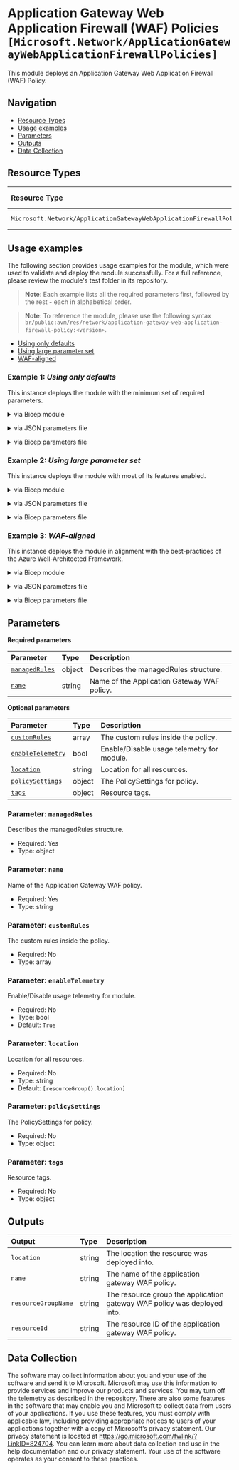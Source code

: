 # Application Gateway Web Application Firewall (WAF) Policies `[Microsoft.Network/ApplicationGatewayWebApplicationFirewallPolicies]`

This module deploys an Application Gateway Web Application Firewall (WAF) Policy.

## Navigation

- [Resource Types](#Resource-Types)
- [Usage examples](#Usage-examples)
- [Parameters](#Parameters)
- [Outputs](#Outputs)
- [Data Collection](#Data-Collection)

## Resource Types

| Resource Type | API Version |
| :-- | :-- |
| `Microsoft.Network/ApplicationGatewayWebApplicationFirewallPolicies` | [2024-03-01](https://learn.microsoft.com/en-us/azure/templates/Microsoft.Network/2024-03-01/ApplicationGatewayWebApplicationFirewallPolicies) |

## Usage examples

The following section provides usage examples for the module, which were used to validate and deploy the module successfully. For a full reference, please review the module's test folder in its repository.

>**Note**: Each example lists all the required parameters first, followed by the rest - each in alphabetical order.

>**Note**: To reference the module, please use the following syntax `br/public:avm/res/network/application-gateway-web-application-firewall-policy:<version>`.

- [Using only defaults](#example-1-using-only-defaults)
- [Using large parameter set](#example-2-using-large-parameter-set)
- [WAF-aligned](#example-3-waf-aligned)

### Example 1: _Using only defaults_

This instance deploys the module with the minimum set of required parameters.


<details>

<summary>via Bicep module</summary>

```bicep
module applicationGatewayWebApplicationFirewallPolicy 'br/public:avm/res/network/application-gateway-web-application-firewall-policy:<version>' = {
  name: 'applicationGatewayWebApplicationFirewallPolicyDeployment'
  params: {
    // Required parameters
    managedRules: {
      managedRuleSets: [
        {
          ruleSetType: 'OWASP'
          ruleSetVersion: '3.2'
        }
      ]
    }
    name: 'nagwafpmin001'
    // Non-required parameters
    location: '<location>'
  }
}
```

</details>
<p>

<details>

<summary>via JSON parameters file</summary>

```json
{
  "$schema": "https://schema.management.azure.com/schemas/2019-04-01/deploymentParameters.json#",
  "contentVersion": "1.0.0.0",
  "parameters": {
    // Required parameters
    "managedRules": {
      "value": {
        "managedRuleSets": [
          {
            "ruleSetType": "OWASP",
            "ruleSetVersion": "3.2"
          }
        ]
      }
    },
    "name": {
      "value": "nagwafpmin001"
    },
    // Non-required parameters
    "location": {
      "value": "<location>"
    }
  }
}
```

</details>
<p>

<details>

<summary>via Bicep parameters file</summary>

```bicep-params
using 'br/public:avm/res/network/application-gateway-web-application-firewall-policy:<version>'

// Required parameters
param managedRules = {
  managedRuleSets: [
    {
      ruleSetType: 'OWASP'
      ruleSetVersion: '3.2'
    }
  ]
}
param name = 'nagwafpmin001'
// Non-required parameters
param location = '<location>'
```

</details>
<p>

### Example 2: _Using large parameter set_

This instance deploys the module with most of its features enabled.


<details>

<summary>via Bicep module</summary>

```bicep
module applicationGatewayWebApplicationFirewallPolicy 'br/public:avm/res/network/application-gateway-web-application-firewall-policy:<version>' = {
  name: 'applicationGatewayWebApplicationFirewallPolicyDeployment'
  params: {
    // Required parameters
    managedRules: {
      managedRuleSets: [
        {
          ruleGroupOverrides: []
          ruleSetType: 'OWASP'
          ruleSetVersion: '3.2'
        }
        {
          ruleGroupOverrides: []
          ruleSetType: 'Microsoft_BotManagerRuleSet'
          ruleSetVersion: '0.1'
        }
      ]
    }
    name: 'nagwafpmax001'
    // Non-required parameters
    location: '<location>'
    policySettings: {
      customBlockResponseBody: 'PGh0bWw+CjxoZWFkZXI+PHRpdGxlPkhlbGxvPC90aXRsZT48L2hlYWRlcj4KPGJvZHk+CkhlbGxvIHdvcmxkCjwvYm9keT4KPC9odG1sPg=='
      customBlockResponseStatusCode: 403
      fileUploadLimitInMb: 10
      jsChallengeCookieExpirationInMins: 60
      mode: 'Prevention'
      state: 'Enabled'
    }
    tags: {
      Environment: 'Non-Prod'
      'hidden-title': 'This is visible in the resource name'
      Role: 'DeploymentValidation'
    }
  }
}
```

</details>
<p>

<details>

<summary>via JSON parameters file</summary>

```json
{
  "$schema": "https://schema.management.azure.com/schemas/2019-04-01/deploymentParameters.json#",
  "contentVersion": "1.0.0.0",
  "parameters": {
    // Required parameters
    "managedRules": {
      "value": {
        "managedRuleSets": [
          {
            "ruleGroupOverrides": [],
            "ruleSetType": "OWASP",
            "ruleSetVersion": "3.2"
          },
          {
            "ruleGroupOverrides": [],
            "ruleSetType": "Microsoft_BotManagerRuleSet",
            "ruleSetVersion": "0.1"
          }
        ]
      }
    },
    "name": {
      "value": "nagwafpmax001"
    },
    // Non-required parameters
    "location": {
      "value": "<location>"
    },
    "policySettings": {
      "value": {
        "customBlockResponseBody": "PGh0bWw+CjxoZWFkZXI+PHRpdGxlPkhlbGxvPC90aXRsZT48L2hlYWRlcj4KPGJvZHk+CkhlbGxvIHdvcmxkCjwvYm9keT4KPC9odG1sPg==",
        "customBlockResponseStatusCode": 403,
        "fileUploadLimitInMb": 10,
        "jsChallengeCookieExpirationInMins": 60,
        "mode": "Prevention",
        "state": "Enabled"
      }
    },
    "tags": {
      "value": {
        "Environment": "Non-Prod",
        "hidden-title": "This is visible in the resource name",
        "Role": "DeploymentValidation"
      }
    }
  }
}
```

</details>
<p>

<details>

<summary>via Bicep parameters file</summary>

```bicep-params
using 'br/public:avm/res/network/application-gateway-web-application-firewall-policy:<version>'

// Required parameters
param managedRules = {
  managedRuleSets: [
    {
      ruleGroupOverrides: []
      ruleSetType: 'OWASP'
      ruleSetVersion: '3.2'
    }
    {
      ruleGroupOverrides: []
      ruleSetType: 'Microsoft_BotManagerRuleSet'
      ruleSetVersion: '0.1'
    }
  ]
}
param name = 'nagwafpmax001'
// Non-required parameters
param location = '<location>'
param policySettings = {
  customBlockResponseBody: 'PGh0bWw+CjxoZWFkZXI+PHRpdGxlPkhlbGxvPC90aXRsZT48L2hlYWRlcj4KPGJvZHk+CkhlbGxvIHdvcmxkCjwvYm9keT4KPC9odG1sPg=='
  customBlockResponseStatusCode: 403
  fileUploadLimitInMb: 10
  jsChallengeCookieExpirationInMins: 60
  mode: 'Prevention'
  state: 'Enabled'
}
param tags = {
  Environment: 'Non-Prod'
  'hidden-title': 'This is visible in the resource name'
  Role: 'DeploymentValidation'
}
```

</details>
<p>

### Example 3: _WAF-aligned_

This instance deploys the module in alignment with the best-practices of the Azure Well-Architected Framework.


<details>

<summary>via Bicep module</summary>

```bicep
module applicationGatewayWebApplicationFirewallPolicy 'br/public:avm/res/network/application-gateway-web-application-firewall-policy:<version>' = {
  name: 'applicationGatewayWebApplicationFirewallPolicyDeployment'
  params: {
    // Required parameters
    managedRules: {
      managedRuleSets: [
        {
          ruleGroupOverrides: []
          ruleSetType: 'OWASP'
          ruleSetVersion: '3.2'
        }
        {
          ruleSetType: 'Microsoft_BotManagerRuleSet'
          ruleSetVersion: '0.1'
        }
      ]
    }
    name: 'nagwafpwaf001'
    // Non-required parameters
    location: '<location>'
    policySettings: {
      fileUploadLimitInMb: 10
      jsChallengeCookieExpirationInMins: 60
      mode: 'Prevention'
      state: 'Enabled'
    }
    tags: {
      Environment: 'Non-Prod'
      'hidden-title': 'This is visible in the resource name'
      Role: 'DeploymentValidation'
    }
  }
}
```

</details>
<p>

<details>

<summary>via JSON parameters file</summary>

```json
{
  "$schema": "https://schema.management.azure.com/schemas/2019-04-01/deploymentParameters.json#",
  "contentVersion": "1.0.0.0",
  "parameters": {
    // Required parameters
    "managedRules": {
      "value": {
        "managedRuleSets": [
          {
            "ruleGroupOverrides": [],
            "ruleSetType": "OWASP",
            "ruleSetVersion": "3.2"
          },
          {
            "ruleSetType": "Microsoft_BotManagerRuleSet",
            "ruleSetVersion": "0.1"
          }
        ]
      }
    },
    "name": {
      "value": "nagwafpwaf001"
    },
    // Non-required parameters
    "location": {
      "value": "<location>"
    },
    "policySettings": {
      "value": {
        "fileUploadLimitInMb": 10,
        "jsChallengeCookieExpirationInMins": 60,
        "mode": "Prevention",
        "state": "Enabled"
      }
    },
    "tags": {
      "value": {
        "Environment": "Non-Prod",
        "hidden-title": "This is visible in the resource name",
        "Role": "DeploymentValidation"
      }
    }
  }
}
```

</details>
<p>

<details>

<summary>via Bicep parameters file</summary>

```bicep-params
using 'br/public:avm/res/network/application-gateway-web-application-firewall-policy:<version>'

// Required parameters
param managedRules = {
  managedRuleSets: [
    {
      ruleGroupOverrides: []
      ruleSetType: 'OWASP'
      ruleSetVersion: '3.2'
    }
    {
      ruleSetType: 'Microsoft_BotManagerRuleSet'
      ruleSetVersion: '0.1'
    }
  ]
}
param name = 'nagwafpwaf001'
// Non-required parameters
param location = '<location>'
param policySettings = {
  fileUploadLimitInMb: 10
  jsChallengeCookieExpirationInMins: 60
  mode: 'Prevention'
  state: 'Enabled'
}
param tags = {
  Environment: 'Non-Prod'
  'hidden-title': 'This is visible in the resource name'
  Role: 'DeploymentValidation'
}
```

</details>
<p>

## Parameters

**Required parameters**

| Parameter | Type | Description |
| :-- | :-- | :-- |
| [`managedRules`](#parameter-managedrules) | object | Describes the managedRules structure. |
| [`name`](#parameter-name) | string | Name of the Application Gateway WAF policy. |

**Optional parameters**

| Parameter | Type | Description |
| :-- | :-- | :-- |
| [`customRules`](#parameter-customrules) | array | The custom rules inside the policy. |
| [`enableTelemetry`](#parameter-enabletelemetry) | bool | Enable/Disable usage telemetry for module. |
| [`location`](#parameter-location) | string | Location for all resources. |
| [`policySettings`](#parameter-policysettings) | object | The PolicySettings for policy. |
| [`tags`](#parameter-tags) | object | Resource tags. |

### Parameter: `managedRules`

Describes the managedRules structure.

- Required: Yes
- Type: object

### Parameter: `name`

Name of the Application Gateway WAF policy.

- Required: Yes
- Type: string

### Parameter: `customRules`

The custom rules inside the policy.

- Required: No
- Type: array

### Parameter: `enableTelemetry`

Enable/Disable usage telemetry for module.

- Required: No
- Type: bool
- Default: `True`

### Parameter: `location`

Location for all resources.

- Required: No
- Type: string
- Default: `[resourceGroup().location]`

### Parameter: `policySettings`

The PolicySettings for policy.

- Required: No
- Type: object

### Parameter: `tags`

Resource tags.

- Required: No
- Type: object

## Outputs

| Output | Type | Description |
| :-- | :-- | :-- |
| `location` | string | The location the resource was deployed into. |
| `name` | string | The name of the application gateway WAF policy. |
| `resourceGroupName` | string | The resource group the application gateway WAF policy was deployed into. |
| `resourceId` | string | The resource ID of the application gateway WAF policy. |

## Data Collection

The software may collect information about you and your use of the software and send it to Microsoft. Microsoft may use this information to provide services and improve our products and services. You may turn off the telemetry as described in the [repository](https://aka.ms/avm/telemetry). There are also some features in the software that may enable you and Microsoft to collect data from users of your applications. If you use these features, you must comply with applicable law, including providing appropriate notices to users of your applications together with a copy of Microsoft’s privacy statement. Our privacy statement is located at <https://go.microsoft.com/fwlink/?LinkID=824704>. You can learn more about data collection and use in the help documentation and our privacy statement. Your use of the software operates as your consent to these practices.
